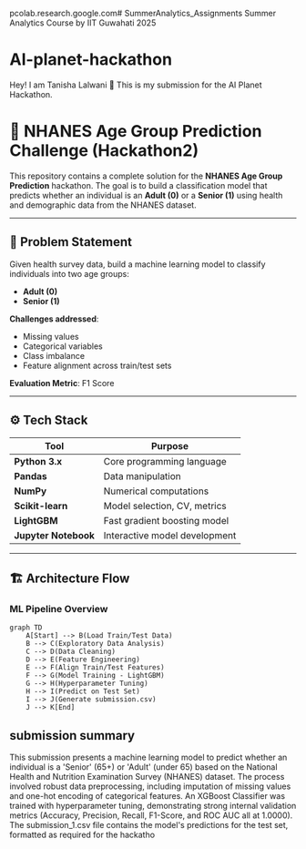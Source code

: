 pcolab.research.google.com# SummerAnalytics_Assignments
Summer Analytics Course by IIT Guwahati 2025
# AI-planet-hackathon
Hey! I am Tanisha Lalwani 👋
This is my submission for the AI Planet Hackathon.


# 🧠 NHANES Age Group Prediction Challenge (Hackathon2)

This repository contains a complete solution for the **NHANES Age Group Prediction** hackathon. The goal is to build a classification model that predicts whether an individual is an **Adult (0)** or a **Senior (1)** using health and demographic data from the NHANES dataset.

---

## 🚀 Problem Statement

Given health survey data, build a machine learning model to classify individuals into two age groups:

- **Adult (0)**
- **Senior (1)**

**Challenges addressed**:
- Missing values  
- Categorical variables  
- Class imbalance  
- Feature alignment across train/test sets

**Evaluation Metric**: F1 Score

---

## ⚙️ Tech Stack

| Tool          | Purpose                           |
|---------------|-----------------------------------|
| **Python 3.x** | Core programming language         |
| **Pandas**     | Data manipulation                 |
| **NumPy**      | Numerical computations            |
| **Scikit-learn** | Model selection, CV, metrics     |
| **LightGBM**   | Fast gradient boosting model      |
| **Jupyter Notebook** | Interactive model development |

---

## 🏗️ Architecture Flow

### ML Pipeline Overview

```mermaid
graph TD
    A[Start] --> B(Load Train/Test Data)
    B --> C(Exploratory Data Analysis)
    C --> D(Data Cleaning)
    D --> E(Feature Engineering)
    E --> F(Align Train/Test Features)
    F --> G(Model Training - LightGBM)
    G --> H(Hyperparameter Tuning)
    H --> I(Predict on Test Set)
    I --> J(Generate submission.csv)
    J --> K[End]

```

## submission summary 
This submission presents a machine learning model to predict whether an individual is a 'Senior' (65+) or 'Adult' (under 65) based on the National Health and Nutrition Examination Survey (NHANES) dataset. The process involved robust data preprocessing, including imputation of missing values and one-hot encoding of categorical features. An XGBoost Classifier was trained with hyperparameter tuning, demonstrating strong internal validation metrics (Accuracy, Precision, Recall, F1-Score, and ROC AUC all at 1.0000). The submission_1.csv file contains the model's predictions for the test set, formatted as required for the hackatho